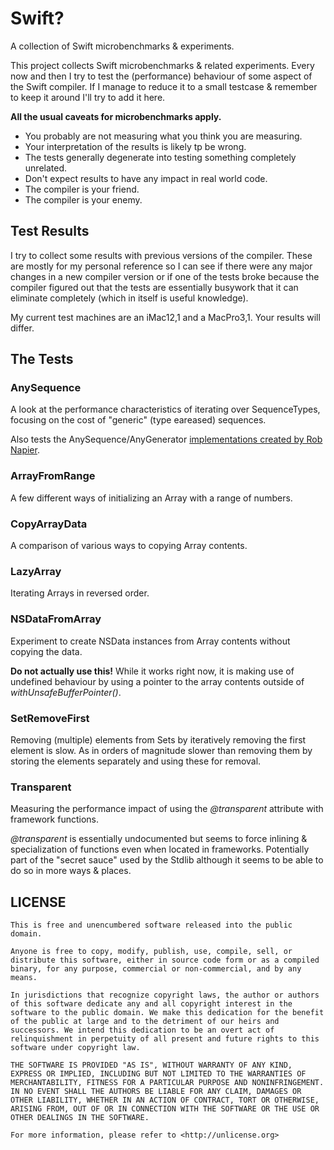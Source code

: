 # Swift?

A collection of Swift microbenchmarks & experiments.



This project collects Swift microbenchmarks & related experiments.
Every now and then I try to test the (performance) behaviour of some
aspect of the Swift compiler. If I manage to reduce it to a small
testcase & remember to keep it around I'll try to add it here.

**All the usual caveats for microbenchmarks apply.**

* You probably are not measuring what you think you are measuring.
* Your interpretation of the results is likely tp be wrong.
* The tests generally degenerate into testing something completely unrelated.
* Don't expect results to have any impact in real world code.
* The compiler is your friend.
* The compiler is your enemy.


## Test Results

I try to collect some results with previous versions of the compiler.
These are mostly for my personal reference so I can see if there were
any major changes in a new compiler version or if one of the tests
broke because the compiler figured out that the tests are essentially
busywork that it can eliminate completely (which in itself is useful
knowledge).

My current test machines are an iMac12,1 and a MacPro3,1. Your results
will differ.

## The Tests

### AnySequence

A look at the performance characteristics of iterating over SequenceTypes,
focusing on the cost of "generic" (type eareased) sequences.

Also tests the AnySequence/AnyGenerator [implementations created
by Rob Napier](https://github.com/rnapier/MyAnySequence).

### ArrayFromRange

A few different ways of initializing an Array with a range of numbers.

### CopyArrayData

A comparison of various ways to copying Array contents.

### LazyArray

Iterating Arrays in reversed order.

### NSDataFromArray

Experiment to create NSData instances from Array contents without
copying the data.

**Do not actually use this!**
While it works right now, it is making use of undefined behaviour by
using a pointer to the array contents outside of *withUnsafeBufferPointer()*.

### SetRemoveFirst

Removing (multiple) elements from Sets by iteratively removing the first
element is slow. As in orders of magnitude slower than removing them by
storing the elements separately and using these for removal.

### Transparent

Measuring the performance impact of using the *@transparent* attribute with
framework functions.

*@transparent* is essentially undocumented but seems to force inlining
& specialization of functions even when located in frameworks.
Potentially part of the "secret sauce" used by the Stdlib although
it seems to be able to do so in more ways & places.



## LICENSE

```
This is free and unencumbered software released into the public domain.

Anyone is free to copy, modify, publish, use, compile, sell, or
distribute this software, either in source code form or as a compiled
binary, for any purpose, commercial or non-commercial, and by any
means.

In jurisdictions that recognize copyright laws, the author or authors
of this software dedicate any and all copyright interest in the
software to the public domain. We make this dedication for the benefit
of the public at large and to the detriment of our heirs and
successors. We intend this dedication to be an overt act of
relinquishment in perpetuity of all present and future rights to this
software under copyright law.

THE SOFTWARE IS PROVIDED "AS IS", WITHOUT WARRANTY OF ANY KIND,
EXPRESS OR IMPLIED, INCLUDING BUT NOT LIMITED TO THE WARRANTIES OF
MERCHANTABILITY, FITNESS FOR A PARTICULAR PURPOSE AND NONINFRINGEMENT.
IN NO EVENT SHALL THE AUTHORS BE LIABLE FOR ANY CLAIM, DAMAGES OR
OTHER LIABILITY, WHETHER IN AN ACTION OF CONTRACT, TORT OR OTHERWISE,
ARISING FROM, OUT OF OR IN CONNECTION WITH THE SOFTWARE OR THE USE OR
OTHER DEALINGS IN THE SOFTWARE.

For more information, please refer to <http://unlicense.org>
```
